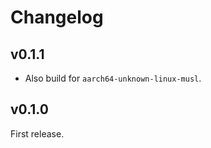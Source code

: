 # Changelog

## v0.1.1

  * Also build for `aarch64-unknown-linux-musl`.

## v0.1.0

First release.
